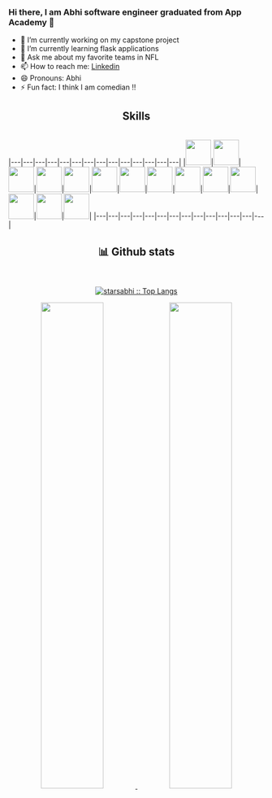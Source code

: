 ### Hi there, I am Abhi software engineer graduated from App Academy 👋




- 🔭 I’m currently working on my capstone project 
- 🌱 I’m currently learning flask applications
- 💬 Ask me about my favorite teams in NFL
- 📫 How to reach me: [Linkedin](https://www.linkedin.com/in/abhishek-bornak-semasna514865/)
- 😄 Pronouns: Abhi
- ⚡ Fun fact: I think I am comedian !!

<!-- 
![Github Stats](https://github-readme-stats.vercel.app/api?username=starsabhi&count_private=true&&count_public=true&&show_icons=true&title_color=ffffff&icon_color=bb2acf&text_color=daf7dc&bg_color=151515)
![Github Stats](https://github-readme-stats.vercel.app/api/top-langs/?username=starsabhi&langs_count=7&show_icons=true&theme=radical&title_color=ffffff&icon_color=bb2acf&text_color=daf7dc&bg_color=151515)
![Github Stats](https://github-readme-streak-stats.herokuapp.com/?user=starsabhi&theme=gruvbox&hide_border=true)
 -->
 
 
 
<h2 align="center">Skills</h2>
<Br>
|---|---|---|---|---|---|---|---|---|---|---|---|---|---|
|<img src="https://cdn.jsdelivr.net/npm/programming-languages-logos/src/javascript/javascript.png" height="50">|<img src="https://cdn.jsdelivr.net/gh/devicons/devicon/icons/react/react-original-wordmark.svg" height="50" />|<img src="https://cdn.jsdelivr.net/gh/devicons/devicon/icons/python/python-original-wordmark.svg" height="50" />|<img src="https://cdn.jsdelivr.net/gh/devicons/devicon/icons/redux/redux-original.svg" height="50"/>|<img src="https://cdn.jsdelivr.net/gh/devicons/devicon/icons/express/express-original-wordmark.svg" height="50"/>|<img src="https://cdn.jsdelivr.net/gh/devicons/devicon/icons/postgresql/postgresql-original-wordmark.svg" height="50"/>|<img src="https://cdn.jsdelivr.net/gh/devicons/devicon/icons/nodejs/nodejs-original-wordmark.svg" height="50"/>|<img src="https://cdn.jsdelivr.net/gh/devicons/devicon/icons/git/git-original-wordmark.svg" height="50" />|<img src="https://cdn.jsdelivr.net/gh/devicons/devicon/icons/amazonwebservices/amazonwebservices-original.svg" height="50" />|<img src="https://cdn.jsdelivr.net/gh/devicons/devicon/icons/flask/flask-original-wordmark.svg" height="50"/>|<img src="https://cdn.jsdelivr.net/gh/devicons/devicon/icons/css3/css3-original-wordmark.svg" height="50"/>|<img src="https://cdn.jsdelivr.net/gh/devicons/devicon/icons/docker/docker-original-wordmark.svg"  height="50"/>|<img src="https://cdn.jsdelivr.net/gh/devicons/devicon/icons/sqlalchemy/sqlalchemy-original-wordmark.svg" height="50" />|<img src="https://static.cdnlogo.com/logos/p/63/pug.svg" height="50" width="50"/>|
|---|---|---|---|---|---|---|---|---|---|---|---|---|---|

  <div>
    <h2 align="center"> 📊 Github stats </h2>
      <br/>
        <p align="center">
          <a href="https://github.com/starsabhi">
          <img src="https://github-readme-stats.vercel.app/api/top-langs/?username=starsabhi&langs_count=6&theme=gruvbox&layout=compact&hide_border=true&title_color=ffffff&icon_color=bb2acf&text_color=daf7dc&bg_color=151515" alt="starsabhi :: Top Langs" /></a>
        </p>
        <p align="center">
          <a href="https://github.com/starsabhi">
          <img width="49.5%" src="https://github-readme-stats.vercel.app/api?username=starsabhi&count_private=true&&count_public=true&&show_icons=true&title_color=ffffff&icon_color=bb2acf&text_color=daf7dc&bg_color=151515" />
          <img width="49.5%" src="https://github-readme-streak-stats.herokuapp.com/?user=starsabhi&theme=gruvbox&hide_border=true&title_color=ffffff&icon_color=bb2acf&text_color=daf7dc&bg_color=151515" />
          </a>
       </p>
     <br>
  </div>  
  
  
  

